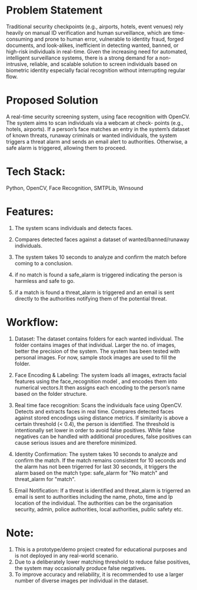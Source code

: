 # Problem Statement
Traditional security checkpoints (e.g., airports, hotels, event venues) rely heavily on manual ID verification and human surveillance, which are time-consuming and prone to human error, vulnerable to identity fraud, forged documents, and look-alikes, inefficient in detecting wanted, banned, or high-risk individuals in real-time. Given the increasing need for automated, intelligent surveillance systems, there is a strong demand for a non-intrusive, reliable, and scalable solution to screen individuals based on biometric identity especially facial recognition without interrupting regular flow.

# Proposed Solution
A real-time security screening system, using face recognition with OpenCV. The system aims to scan individuals via a webcam at check- points (e.g., hotels, airports). If a person’s face matches an
entry in the system’s dataset of known threats, runaway criminals or wanted individuals, the system triggers a threat alarm and sends
an email alert to authorities. Otherwise, a safe alarm is triggered, allowing them to proceed.

# Tech Stack: 
Python, OpenCV, Face Recognition, SMTPLib, Winsound

# Features:
1. The system scans individuals and detects faces.

2. Compares detected faces against a dataset of wanted/banned/runaway individuals.

3. The system takes 10 seconds to analyze and confirm the match before coming to a conclusion.

4. if no match is found a safe_alarm is triggered indicating the person is harmless and safe to go.

5. if a match is found a threat_alarm is triggered and an email is sent directly to the authorities notifying them of the potential threat.

# Workflow:
1. Dataset: The dataset contains folders for each wanted individual. The folder contains images of that individual. Larger the no. of images, better the precision of the system. The system has been tested with personal images. For now, sample stock images are used to fill the folder.

2. Face Encoding & Labeling: The system loads all images, extracts facial features using the face_recognition model , and encodes them into numerical vectors.It then assigns each encoding to the person’s name based on the folder structure.

3. Real time face recognition: Scans the individuals face using OpenCV. Detects and extracts faces in real time. Compares detected faces against stored encodings using distance metrics. If similarity is above a certain threshold (< 0.4), the person is identified. The threshold is intentionally set lower in order to avoid false positives. While false negatives can be handled with additional procedures, false positives can cause serious issues and are therefore minimized.

4. Identity Confirmation:  The system takes 10 seconds to analyze and confirm the match. If the match remains consistent for 10 seconds and the alarm has not been trigerred for last 30 seconds, it triggers the alarm based on the match type: safe_alarm for "No match" and threat_alarm for "match".

5. Email Notification: If a threat is identified and threat_alarm is trigerred an email is sent to authorities including the name, photo, time and Ip location of the individual. The authorities can be the organisation security, admin, police authorities, local authorities, public safety etc.

# Note:
1. This is a prototype/demo project created for educational purposes and is not deployed in any real-world scenario.
2. Due to a deliberately lower matching threshold to reduce false positives, the system may occasionally produce false negatives.
3. To improve accuracy and reliability, it is recommended to use a larger number of diverse images per individual in the dataset.
